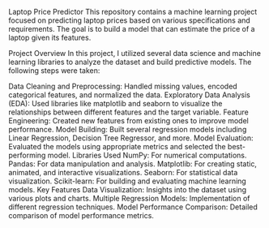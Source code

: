 Laptop Price Predictor
This repository contains a machine learning project focused on predicting laptop prices based on various specifications and requirements. The goal is to build a model that can estimate the price of a laptop given its features.

Project Overview
In this project, I utilized several data science and machine learning libraries to analyze the dataset and build predictive models. The following steps were taken:

Data Cleaning and Preprocessing: Handled missing values, encoded categorical features, and normalized the data.
Exploratory Data Analysis (EDA): Used libraries like matplotlib and seaborn to visualize the relationships between different features and the target variable.
Feature Engineering: Created new features from existing ones to improve model performance.
Model Building: Built several regression models including Linear Regression, Decision Tree Regressor, and more.
Model Evaluation: Evaluated the models using appropriate metrics and selected the best-performing model.
Libraries Used
NumPy: For numerical computations.
Pandas: For data manipulation and analysis.
Matplotlib: For creating static, animated, and interactive visualizations.
Seaborn: For statistical data visualization.
Scikit-learn: For building and evaluating machine learning models.
Key Features
Data Visualization: Insights into the dataset using various plots and charts.
Multiple Regression Models: Implementation of different regression techniques.
Model Performance Comparison: Detailed comparison of model performance metrics.
﻿
